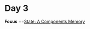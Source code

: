 # Day 3
**Focus** ==[State: A Components Memory](https://beta.reactjs.org/learn/state-a-components-memory)

